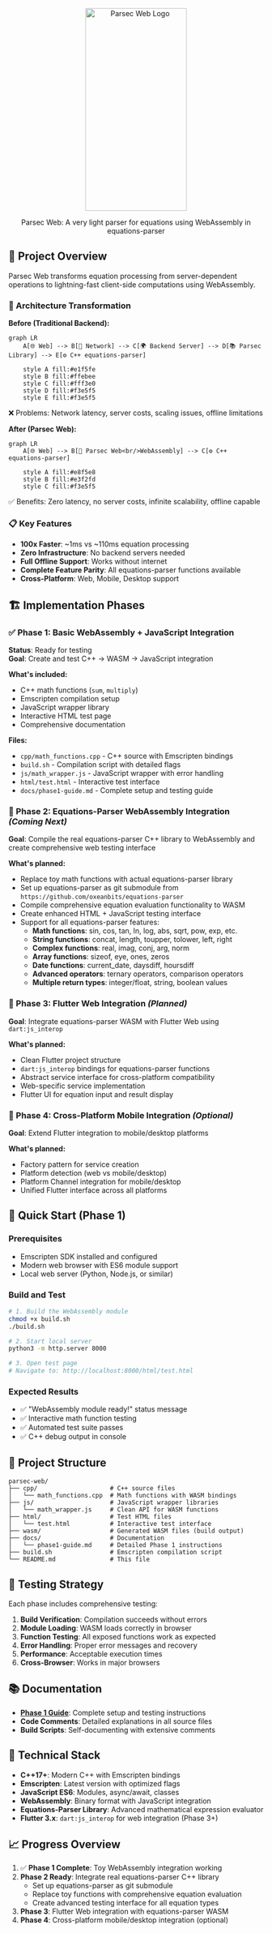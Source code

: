 <p align="center">
  <img src="https://i.imgur.com/e1u6sR2.png" alt="Parsec Web Logo" width="200" height="400"/>
</p>

<p align="center">
  Parsec Web: A very light parser for equations using WebAssembly in equations-parser
</p>

## 🎯 Project Overview

Parsec Web transforms equation processing from server-dependent operations to lightning-fast client-side computations using WebAssembly.

### 🔄 Architecture Transformation

**Before (Traditional Backend):**
```mermaid
graph LR
    A[🌐 Web] --> B[📡 Network] --> C[🌍 Backend Server] --> D[📚 Parsec Library] --> E[⚙️ C++ equations-parser]
    
    style A fill:#e1f5fe
    style B fill:#ffebee
    style C fill:#fff3e0
    style D fill:#f3e5f5
    style E fill:#f3e5f5
```

❌ Problems: Network latency, server costs, scaling issues, offline limitations

**After (Parsec Web):**
```mermaid
graph LR
    A[🌐 Web] --> B[🚀 Parsec Web<br/>WebAssembly] --> C[⚙️ C++ equations-parser]
    
    style A fill:#e8f5e8
    style B fill:#e3f2fd
    style C fill:#f3e5f5
```

✅ Benefits: Zero latency, no server costs, infinite scalability, offline capable

### 📋 Key Features
- **100x Faster**: ~1ms vs ~110ms equation processing
- **Zero Infrastructure**: No backend servers needed
- **Full Offline Support**: Works without internet
- **Complete Feature Parity**: All equations-parser functions available
- **Cross-Platform**: Web, Mobile, Desktop support

## 🏗️ Implementation Phases

### ✅ Phase 1: Basic WebAssembly + JavaScript Integration
**Status**: Ready for testing  
**Goal**: Create and test C++ → WASM → JavaScript integration

**What's included:**
- C++ math functions (`sum`, `multiply`)
- Emscripten compilation setup
- JavaScript wrapper library
- Interactive HTML test page
- Comprehensive documentation

**Files:**
- `cpp/math_functions.cpp` - C++ source with Emscripten bindings
- `build.sh` - Compilation script with detailed flags
- `js/math_wrapper.js` - JavaScript wrapper with error handling
- `html/test.html` - Interactive test interface
- `docs/phase1-guide.md` - Complete setup and testing guide

### 🔄 Phase 2: Equations-Parser WebAssembly Integration *(Coming Next)*
**Goal**: Compile the real equations-parser C++ library to WebAssembly and create comprehensive web testing interface

**What's planned:**
- Replace toy math functions with actual equations-parser library
- Set up equations-parser as git submodule from `https://github.com/oxeanbits/equations-parser`
- Compile comprehensive equation evaluation functionality to WASM
- Create enhanced HTML + JavaScript testing interface
- Support for all equations-parser features:
  - **Math functions**: sin, cos, tan, ln, log, abs, sqrt, pow, exp, etc.
  - **String functions**: concat, length, toupper, tolower, left, right
  - **Complex functions**: real, imag, conj, arg, norm  
  - **Array functions**: sizeof, eye, ones, zeros
  - **Date functions**: current_date, daysdiff, hoursdiff
  - **Advanced operators**: ternary operators, comparison operators
  - **Multiple return types**: integer/float, string, boolean values

### 🔄 Phase 3: Flutter Web Integration *(Planned)*
**Goal**: Integrate equations-parser WASM with Flutter Web using `dart:js_interop`

**What's planned:**
- Clean Flutter project structure
- `dart:js_interop` bindings for equations-parser functions
- Abstract service interface for cross-platform compatibility
- Web-specific service implementation
- Flutter UI for equation input and result display

### 🔄 Phase 4: Cross-Platform Mobile Integration *(Optional)*
**Goal**: Extend Flutter integration to mobile/desktop platforms

**What's planned:**
- Factory pattern for service creation
- Platform detection (web vs mobile/desktop)
- Platform Channel integration for mobile/desktop
- Unified Flutter interface across all platforms

## 🚀 Quick Start (Phase 1)

### Prerequisites
- Emscripten SDK installed and configured
- Modern web browser with ES6 module support
- Local web server (Python, Node.js, or similar)

### Build and Test
```bash
# 1. Build the WebAssembly module
chmod +x build.sh
./build.sh

# 2. Start local server
python3 -m http.server 8000

# 3. Open test page
# Navigate to: http://localhost:8000/html/test.html
```

### Expected Results
- ✅ "WebAssembly module ready!" status message
- ✅ Interactive math function testing
- ✅ Automated test suite passes
- ✅ C++ debug output in console

## 📁 Project Structure

```
parsec-web/
├── cpp/                    # C++ source files
│   └── math_functions.cpp  # Math functions with WASM bindings
├── js/                     # JavaScript wrapper libraries  
│   └── math_wrapper.js     # Clean API for WASM functions
├── html/                   # Test HTML files
│   └── test.html           # Interactive test interface
├── wasm/                   # Generated WASM files (build output)
├── docs/                   # Documentation
│   └── phase1-guide.md     # Detailed Phase 1 instructions
├── build.sh                # Emscripten compilation script
└── README.md               # This file
```

## 🧪 Testing Strategy

Each phase includes comprehensive testing:

1. **Build Verification**: Compilation succeeds without errors
2. **Module Loading**: WASM loads correctly in browser
3. **Function Testing**: All exposed functions work as expected
4. **Error Handling**: Proper error messages and recovery
5. **Performance**: Acceptable execution times
6. **Cross-Browser**: Works in major browsers

## 📚 Documentation

- **[Phase 1 Guide](docs/phase1-guide.md)**: Complete setup and testing instructions
- **Code Comments**: Detailed explanations in all source files
- **Build Scripts**: Self-documenting with extensive comments

## 🔧 Technical Stack

- **C++17+**: Modern C++ with Emscripten bindings
- **Emscripten**: Latest version with optimized flags
- **JavaScript ES6**: Modules, async/await, classes
- **WebAssembly**: Binary format with JavaScript integration
- **Equations-Parser Library**: Advanced mathematical expression evaluator
- **Flutter 3.x**: `dart:js_interop` for web integration (Phase 3+)

## 📈 Progress Overview

1. ✅ **Phase 1 Complete**: Toy WebAssembly integration working
2. **Phase 2 Ready**: Integrate real equations-parser C++ library
   - Set up equations-parser as git submodule
   - Replace toy functions with comprehensive equation evaluation
   - Create advanced testing interface for all equation types
3. **Phase 3**: Flutter Web integration with equations-parser WASM
4. **Phase 4**: Cross-platform mobile/desktop integration (optional)
